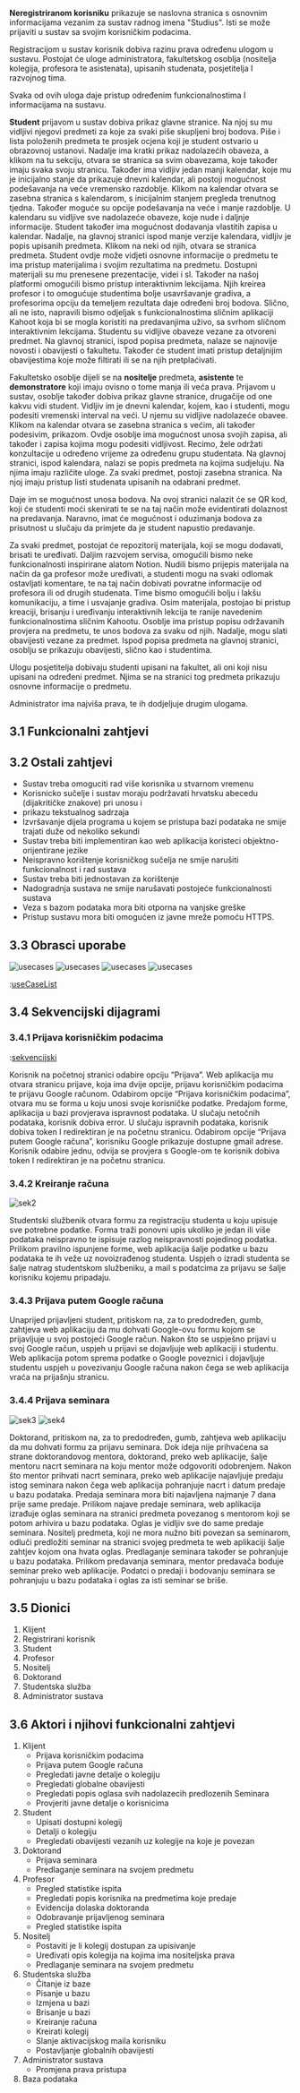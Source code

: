 **Neregistriranom korisniku** prikazuje se naslovna stranica s osnovnim informacijama vezanim za sustav radnog imena "Studius". Isti se može prijaviti u sustav sa svojim korisničkim podacima.

Registracijom u sustav korisnik dobiva razinu prava određenu ulogom u sustavu. Postojat će uloge administratora, fakultetskog osoblja (nositelja kolegija, profesora te asistenata), upisanih studenata, posjetitelja I razvojnog tima.

Svaka od ovih uloga daje pristup određenim funkcionalnostima I informacijama na sustavu.

**Student** prijavom u sustav dobiva prikaz glavne stranice. Na njoj su mu vidljivi njegovi predmeti za koje za svaki piše skupljeni broj bodova. Piše i lista položenih predmeta te prosjek ocjena koji je student ostvario u obrazovnoj ustanovi. Nadalje ima kratki prikaz nadolazećih obaveza, a klikom na tu sekciju, otvara se stranica sa svim obavezama, koje također imaju svaka svoju stranicu. Također ima vidljiv jedan manji kalendar, koje mu je inicijalno stanje da prikazuje dnevni kalendar, ali postoji mogućnost podešavanja na veće vremensko razdoblje. Klikom na kalendar otvara se zasebna stranica s kalendarom, s inicijalnim stanjem pregleda trenutnog tjedna. Također moguće su opcije podešavanja na veće i manje razdoblje. U kalendaru su vidljive sve nadolazeće obaveze, koje nude i daljnje informacije. Student također ima mogućnost dodavanja vlastitih zapisa u kalendar. Nadalje, na glavnoj stranici ispod manje verzije kalendara, vidljiv je popis upisanih predmeta. Klikom na neki od njih, otvara se stranica predmeta. Student ovdje može vidjeti osnovne informacije o predmetu te ima pristup materijalima i svojim rezultatima na predmetu. Dostupni materijali su mu prenesene prezentacije, videi i sl. Također na našoj platformi omogućili bismo pristup interaktivnim lekcijama. Njih kreirea profesor i to omogućuje studentima bolje usavršavanje gradiva, a profesorima opciju da temeljem rezultata daje određeni broj bodova. Slično, ali ne isto, napravili bismo odjeljak s funkcionalnostima sličnim aplikaciji Kahoot koja bi se mogla koristiti na predavanjima uživo, sa svrhom sličnom interaktivnim lekcijama. Studentu su vidljive obaveze vezane za otvoreni predmet. Na glavnoj stranici, ispod popisa predmeta, nalaze se najnovije novosti i obavijesti o fakultetu. Također će student imati pristup detaljnijim obavijestima koje može filtirati ili se na njih pretplaćivati.

Fakultetsko osoblje dijeli se na **nositelje** predmeta, **asistente** te **demonstratore** koji imaju ovisno o tome manja ili veća prava. Prijavom u sustav, osoblje također dobiva prikaz glavne stranice, drugačije od one kakvu vidi student. Vidljiv im je dnevni kalendar, kojem, kao i studenti, mogu podesiti vremenski interval na veći. U njemu su vidljive nadolazeće obavee. Klikom na kalendar otvara se zasebna stranica s većim, ali također podesivim, prikazom. Ovdje osoblje ima mogućnost unosa svojih zapisa, ali također i zapisa kojima mogu podesiti vidljivost. Recimo, žele održati konzultacije u određeno vrijeme za određenu grupu studentata. Na glavnoj stranici, ispod kalendara, nalazi se popis predmeta na kojima sudjeluju. Na njima imaju različite uloge. Za svaki predmet, postoji zasebna stranica. Na njoj imaju pristup listi studenata upisanih na odabrani predmet.

Daje im se mogućnost unosa bodova. Na ovoj stranici nalazit će se QR kod, koji će studenti moći skenirati te se na taj način može evidentirati dolaznost na predavanja. Naravno, imat će mogućnost i oduzimanja bodova za prisutnost u slučaju da primjete da je student napustio predavanje.

Za svaki predmet, postojat će repozitorij materijala, koji se mogu dodavati, brisati te uređivati. Daljim razvojem servisa, omogućili bismo neke funkcionalnosti inspirirane alatom Notion. Nudili bismo prijepis materijala na način da ga profesor može uređivati, a studenti mogu na svaki odlomak ostavljati komentare, te na taj način dobivati povratne informacije od profesora ili od drugih studenata. Time bismo omogućili bolju i lakšu komunikaciju, a time i usvajanje gradiva. Osim materijala, postojao bi pristup kreaciji, brisanju i uređivanju interaktivnih lekcija te ranije navedenim funkcionalnostima sličnim Kahootu. Osoblje ima pristup popisu održavanih provjera na predmetu, te unos bodova za svaku od njih. Nadalje, mogu slati obavijesti vezane za predmet. Ispod popisa predmeta na glavnoj stranici, osoblju se prikazuju obavijesti, slično kao i studentima.

Ulogu posjetitelja dobivaju studenti upisani na fakultet, ali oni koji nisu upisani na određeni predmet. Njima se na stranici tog predmeta prikazuju osnovne informacije o predmetu.

Administrator ima najviša prava, te ih dodjeljuje drugim ulogama.

## 3.1 Funkcionalni zahtjevi <a name="3.1"> </a>

## 3.2 Ostali zahtjevi <a name="3.2"> </a>

- Sustav treba omoguciti rad više korisnika u stvarnom vremenu
- Korisnicko sučelje i sustav moraju podržavati hrvatsku abecedu (dijakritičke znakove) pri unosu i
- prikazu tekstualnog sadrzaja
- Izvršavanje dijela programa u kojem se pristupa bazi podataka ne smije trajati duže od nekoliko sekundi
- Sustav treba biti implementiran kao web aplikacija koristeci objektno-orijentirane jezike
- Neispravno korištenje korisničkog sučelja ne smije narušiti funkcionalnost i rad sustava
- Sustav treba biti jednostavan za korištenje
- Nadogradnja sustava ne smije narušavati postojeće funkcionalnosti sustava
- Veza s bazom podataka mora biti otporna na vanjske greške
- Pristup sustavu mora biti omogućen iz javne mreže pomoću HTTPS.

## 3.3 Obrasci uporabe <a name="3.3"> </a>

![usecases](./diagrams/UMLUseCase/Kolegiji.svg)
![usecases](./diagrams/UMLUseCase/Korisnici.svg)
![usecases](./diagrams/UMLUseCase/Obavijesti.svg)
![usecases](./diagrams/UMLUseCase/Seminari.svg)

:[useCaseList](../diagrams/UMLUseCase/useCaseList.md)

## 3.4 Sekvencijski dijagrami <a name="3.4"> </a>

### 3.4.1 Prijava korisničkim podacima <a name="3.4.1"> </a>

:[sekvencijski](../diagrams/UMLSequence/loginSequence.pu)

Korisnik na početnoj stranici odabire opciju “Prijava”. Web aplikacija mu otvara stranicu prijave, koja ima dvije opcije, prijavu korisničkim podacima te prijavu Google računom. Odabirom opcije “Prijava korisničkim podacima”, otvara mu se forma u koju unosi svoje korisničke podatke. Predajom forme, aplikacija u bazi provjerava ispravnost podataka. U slučaju netočnih podataka, korisnik dobiva error. U slučaju ispravnih podataka, korisnik dobiva token I redirektiran je na početnu stranicu. Odabirom opcije “Prijava putem Google računa”, korisniku Google prikazuje dostupne gmail adrese. Korisnik odabire jednu, odvija se provjera s Google-om te korisnik dobiva token I redirektiran je na početnu stranicu.

### 3.4.2 Kreiranje računa <a name="3.4.2"> </a>

![sek2](./diagrams/UMLSequence/Registracija.png)

Studentski službenik otvara formu za registraciju studenta u koju upisuje sve potrebne podatke. Forma traži ponovni upis ukoliko je jedan ili više podataka neispravno te ispisuje razlog neispravnosti pojedinog podatka. Prilikom pravilno ispunjene forme, web aplikacija šalje podatke u bazu podataka te ih veže uz novoizrađenog studenta. Uspjeh o izradi studenta se šalje natrag studentskom službeniku, a mail s podatcima za prijavu se šalje korisniku kojemu pripadaju.

### 3.4.3 Prijava putem Google računa <a name="3.4.3"> </a>

Unaprijed prijavljeni student, pritiskom na, za to predodređen, gumb, zahtjeva web aplikaciju da mu dohvati Google-ovu formu kojom se prijavljuje u svoj postojeći Google račun. Nakon što se uspješno prijavi u svoj Google račun, uspjeh u prijavi se dojavljuje web aplikaciji i studentu. Web aplikacija potom sprema podatke o Google poveznici i dojavljuje studentu uspjeh u povezivanju Google računa nakon čega se web aplikacija vraća na prijašnju stranicu.

### 3.4.4 Prijava seminara <a name="3.4.4"> </a>

![sek3](./diagrams/UMLSequence/sdIzradaSeminara.png)
![sek4](./diagrams/UMLSequence/sdPredlaganjeSeminara.png)

Doktorand, pritiskom na, za to predodređen, gumb, zahtjeva web aplikaciju da mu dohvati formu za prijavu seminara. Dok ideja nije prihvaćena sa strane doktorandovog mentora, doktorand, preko web aplikacije, šalje mentoru nacrt seminara na koju mentor može odgovoriti odobrenjem. Nakon što mentor prihvati nacrt seminara, preko web aplikacije najavljuje predaju istog seminara nakon čega web aplikacija pohranjuje nacrt i datum predaje u bazu podataka. Predaja seminara mora biti najavljena najmanje 7 dana prije same predaje. Prilikom najave predaje seminara, web aplikacija izrađuje oglas seminara na stranici predmeta povezanog s mentorom koji se potom arhivira u bazu podataka. Oglas je vidljiv sve do same predaje seminara. Nositelj predmeta, koji ne mora nužno biti povezan sa seminarom, odluči predložiti seminar na stranici svojeg predmeta te web aplikaciji šalje zahtjev kojom ona hvata oglas. Predlaganje seminara također se pohranjuje u bazu podataka. Prilikom predavanja seminara, mentor predavača boduje seminar preko web aplikacije. Podatci o predaji i bodovanju seminara se pohranjuju u bazu podataka i oglas za isti seminar se briše.

## 3.5 Dionici <a name="3.5"> </a>

1. Klijent
2. Registrirani korisnik
3. Student
4. Profesor
5. Nositelj
6. Doktorand
7. Studentska služba
8. Administrator sustava

## 3.6 Aktori i njihovi funkcionalni zahtjevi <a name="3.6"> </a>

1. Klijent
   - Prijava korisničkim podacima
   - Prijava putem Google računa
   - Pregledati javne detalje o kolegiju
   - Pregledati globalne obavijesti
   - Pregledati popis oglasa svih nadolazecih predlozenih Seminara
   - Provjeriti javne detalje o korisnicima
2. Student
   - Upisati dostupni kolegij
   - Detalji o kolegiju
   - Pregledati obavijesti vezanih uz kolegije na koje je povezan
3. Doktorand
   - Prijava seminara
   - Predlaganje seminara na svojem predmetu
4. Profesor
   - Pregled statistike ispita
   - Pregledati popis korisnika na predmetima koje predaje
   - Evidencija dolaska doktoranda
   - Odobravanje prijavljenog seminara
   - Pregled statistike ispita
5. Nositelj
   - Postaviti je li kolegij dostupan za upisivanje
   - Uređivati opis kolegija na kojima ima nositeljska prava
   - Predlaganje seminara na svojem predmetu
6. Studentska služba
   - Čitanje iz baze
   - Pisanje u bazu
   - Izmjena u bazi
   - Brisanje u bazi
   - Kreiranje računa
   - Kreirati kolegij
   - Slanje aktivacijskog maila korisniku
   - Postavljanje globalnih obavijesti
7. Administrator sustava
   - Promjena prava pristupa
8. Baza podataka
